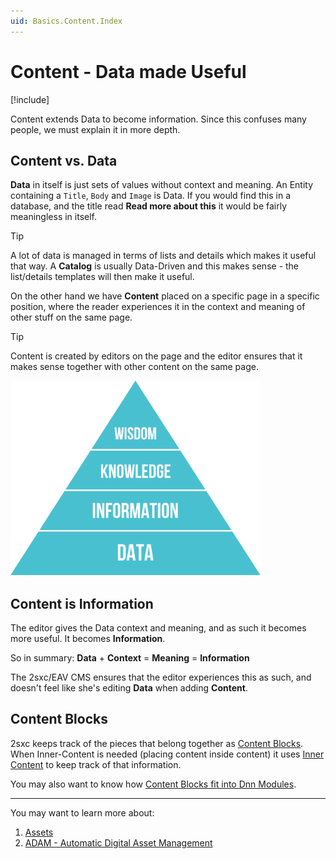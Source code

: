 ```yaml
---
uid: Basics.Content.Index
---
```


# Content - Data made Useful

[!include[](../stack/_shared-float-summary.md)]
<style>.context-box-summary .data-all { visibility: visible; } </style>

Content extends Data to become information. 
Since this confuses many people, we must explain it in more depth. 

## Content vs. Data

**Data** in itself is just sets of values without context and meaning. 
An Entity containing a `Title`, `Body` and `Image` is Data.
If you would find this in a database, and the title read **Read more about this** it would be fairly meaningless in itself. 

> [!TIP]
> A lot of data is managed in terms of lists and details which makes it useful that way. 
> A **Catalog** is usually Data-Driven and this makes sense - the list/details templates will then make it useful. 

On the other hand we have **Content** placed on a specific page in a specific position, where the reader experiences it in the context and meaning of other stuff on the same page. 

> [!TIP]
> Content is created by editors on the page and the editor ensures that it makes sense together with other content on the same page. 




<img src="./assets/dikw-pyramid.svg" width="400px" class="float-right">

## Content is Information

The editor gives the Data context and meaning, and as such it becomes more useful. 
It becomes **Information**. 

So in summary: **Data** + **Context** = **Meaning** = **Information**

The 2sxc/EAV CMS ensures that the editor experiences this as such, and doesn't feel like she's editing **Data** when adding **Content**.

## Content Blocks

2sxc keeps track of the pieces that belong together as [Content Blocks](xref:Basics.Cms.ContentBlocks.Index). When Inner-Content is needed (placing content inside content) it uses [Inner Content](xref:Basics.Cms.ContentBlocks.InnerContent) to keep track of that information. 

You may also want to know how [Content Blocks fit into Dnn Modules](xref:Basics.Cms.ContentBlocks.Dnn).

---

You may want to learn more about:

1. [Assets](xref:Basics.Content.Assets)
1. [ADAM - Automatic Digital Asset Management](xref:Basics.Cms.Adam.Index)

